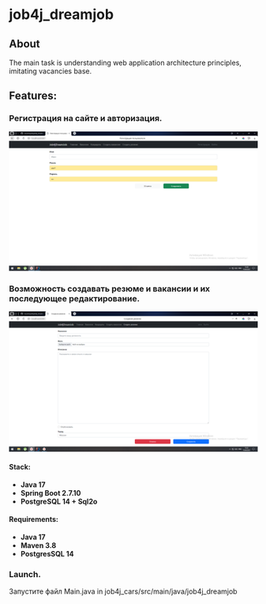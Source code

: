 # job4j_dreamjob

## About

The main task is understanding web application architecture principles, imitating vacancies base. 

## Features:
### Регистрация на сайте и авторизация.

![](files/Register.png.png)

### Возможность создавать резюме и вакансии и их последующее редактирование. 
![](files/Create_CV.png.png)


#### Stack:
- **Java 17**
- **Spring Boot 2.7.10**
- **PostgreSQL 14 + Sql2o**

#### Requirements:
- **Java 17**
- **Maven 3.8**
- **PostgresSQL 14**

### Launch.
Запустите файл Main.java in job4j_cars/src/main/java/job4j_dreamjob

